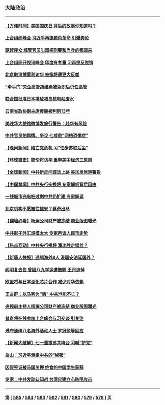 ### 大陆政治
---
#### [【方伟时间】美国国庆日 背后的故事你知道吗？](../../pages/ncid277/n14027714.md) 
#### [上合组织峰会 习近平再提颜色革命 引爆舆论](../../pages/ncid277/n14028256.md) 
#### [驱赶民众 城管官员叫嚣把刑警和当兵的都调来](../../pages/ncid277/n14027966.md) 
#### [上合组织开视讯峰会 印度有考量 习再提反脱钩](../../pages/ncid277/n14028210.md) 
#### [北京取消博雷利访华 被指将遭更大反噬](../../pages/ncid277/n14028173.md) 
#### [“牵手门”央企高管胡继勇被免职后仍任高管](../../pages/ncid277/n14028048.md) 
#### [联合国批准日本排放福岛核电站废水](../../pages/ncid277/n14028050.md) 
#### [云南省政协副主席黄毅被判刑13年](../../pages/ncid277/n14027968.md) 
#### [美驻华大使馆微博发旅行警告：赴华有风险](../../pages/ncid277/n14027933.md) 
#### [中共官员怕舆情、争议 七成患“网络恐惧症”](../../pages/ncid277/n14027960.md) 
#### [【晚间新闻】陷亡党危机 习“怕步苏联后尘”](../../pages/ncid277/n14027668.md) 
#### [【环球直击】耶伦将访华 重申美中经济三原则](../../pages/ncid277/n14027629.md) 
#### [【全球新闻】中共新反间谍法上路 美加发旅游警告](../../pages/ncid277/n14027669.md) 
#### [【中国禁闻】中共央行突换将 专家解析背后因由](../../pages/ncid277/n14026256.md) 
#### [一线城市充电桩过剩中共仍扩建 专家解读](../../pages/ncid277/n14027757.md) 
#### [北京机构不愿搬往雄安？蔡奇出马](../../pages/ncid277/n14027847.md) 
#### [【翻墙必看】杨澜公司财产被冻结 商业版图曝光](../../pages/ncid277/n14027848.md) 
#### [中共影子外汇规模太大 专家再谈人民币走势](../../pages/ncid277/n14027657.md) 
#### [【热点互动】中共央行换将 潘功胜走钢丝？](../../pages/ncid277/n14027610.md) 
#### [【新唐人快报】通缉海外8人 港国安法延国外？](../../pages/ncid277/n14027705.md) 
#### [阎明复去世 曾因八九学运遭撤职 王丹追悼](../../pages/ncid277/n14027633.md) 
#### [欧盟将与日本深化芯片合作 减少对华依赖](../../pages/ncid277/n14027407.md) 
#### [王友群：以马列为“魂” 中共岂能不亡？](../../pages/ncid277/n14027642.md) 
#### [央视前主持人杨澜公司财产被冻结 商业版图曝光](../../pages/ncid277/n14027620.md) 
#### [普京将在线参加上合峰会与习交谈 引关注](../../pages/ncid277/n14027584.md) 
#### [港府通缉八名海外活动人士 罗冠聪等回应](../../pages/ncid277/n14027492.md) 
#### [【新闻大破解】七一重提苏共垮台 习喊“护党”](../../pages/ncid277/n14027490.md) 
#### [岳山：习近平泄露中共的“秘密”](../../pages/ncid277/n14027419.md) 
#### [因假签证被马国关押 绝食的中国学生获释](../../pages/ncid277/n14027550.md) 
#### [专家：中共发动认知战 台湾应建立心防阻攻击](../../pages/ncid277/n14027297.md) 

---
#### 第 [ [585](./585.md) / [584](./584.md) / [583](./583.md) / [582](./582.md) / [581](./581.md) / [580](./580.md) / [579](./579.md) / [578](./578.md) ] 页
